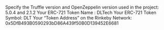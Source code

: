 Specify the Truffle version and OpenZeppelin version used in the project: 5.0.4 and 2.1.2
Your ERC-721 Token Name : DLTech
Your ERC-721 Token Symbol: DLT
Your “Token Address” on the Rinkeby Network: 0x5DfB493B0590293bD86A439f50B0D139452E6681

